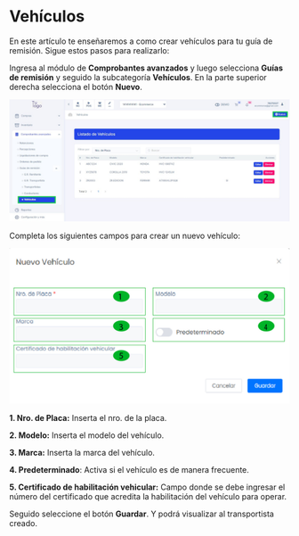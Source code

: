 # Vehículos

En este artículo te enseñaremos a como crear vehículos para tu guía de remisión. Sigue estos pasos para realizarlo:

Ingresa al módulo de **Comprobantes avanzados** y luego selecciona **Guías de remisión** y seguido la subcategoría **Vehículos**. En la parte superior derecha selecciona el botón **Nuevo**.

![Alt text](img/modulovehihiculos.jpg)

Completa los siguientes campos para crear un nuevo vehículo:

![Alt text](img/modulovehihiculos2.jpg)

**1. Nro. de Placa:** Inserta el nro. de la placa.

**2. Modelo:** Inserta el modelo del vehículo.

**3. Marca:** Inserta la marca del vehículo.

**4. Predeterminado**: Activa si el vehículo es de manera frecuente.

**5. Certificado de habilitación vehicular:** Campo donde se debe ingresar el número del certificado que acredita la habilitación del vehículo para operar.

Seguido seleccione el botón **Guardar**. Y podrá visualizar al transportista creado.

